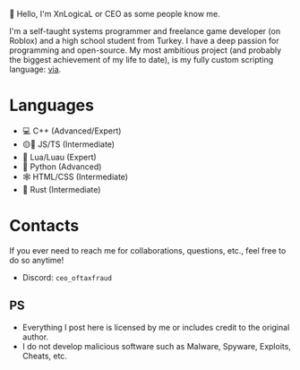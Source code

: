 :wave: Hello, I'm XnLogicaL or CEO as some people know me.

I'm a self-taught systems programmer and freelance game developer (on Roblox) and a high school student from Turkey.
I have a deep passion for programming and open-source.
My most ambitious project (and probably the biggest achievement of my life to date), is my fully custom scripting language: [via](https://github.com/XnLogicaL/via-lang).

# Languages
- 💻 C++ (Advanced/Expert)
- 🟡🔵 JS/TS (Intermediate)
- 🌙 Lua/Luau (Expert)
- :snake: Python (Advanced)
- 🕸️ HTML/CSS (Intermediate)
- 🦀 Rust (Intermediate)

# Contacts
If you ever need to reach me for collaborations, questions, etc., feel free to do so anytime!
- Discord: `ceo_oftaxfraud`

## PS
- Everything I post here is licensed by me or includes credit to the original author.
- I do not develop malicious software such as Malware, Spyware, Exploits, Cheats, etc.
